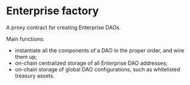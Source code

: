 # Enterprise factory

A proxy contract for creating Enterprise DAOs.

Main functions:

- instantiate all the components of a DAO in the proper order, and wire them up;
- on-chain centralized storage of all Enterprise DAO addresses;
- on-chain storage of global DAO configurations, such as whitelisted treasury assets.